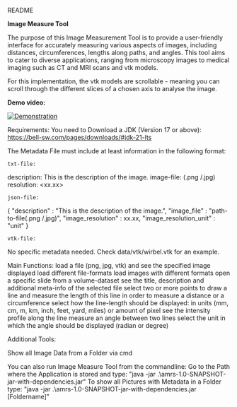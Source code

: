 README

**Image Measure Tool**

The purpose of this Image Measurement Tool is to provide a user-friendly interface for accurately measuring various aspects of images, including distances, circumferences, lengths along paths, and angles.
This tool aims to cater to diverse applications, ranging from microscopy images to medical imaging such as CT and MRI scans and vtk models. 

For this implementation, the vtk models are scrollable - meaning you can scroll through the different slices of a chosen axis to analyse the image.

**Demo video:**

[![Demonstration](https://drive.google.com/uc?export=view&id=1IDCXo02sk9WkDgWyZ1rthtWxFMkqCC5S
)](https://www.youtube.com/watch?v=hQTpJbokDOU)



Requirements:
You need to Download a JDK (Version 17 or above):
https://bell-sw.com/pages/downloads/#jdk-21-lts


The Metadata File must include at least information in the following format:

```
txt-file:
```
description: This is the description of the image.
image-file: <path-to-image-file>(.png /.jpg)
resolution: <xx.xx> <unit>

```
json-file:
```
{
"description" : "This is the description of the image.",
"image_file"  : "path-to-file(.png /.jpg)",
"image_resolution"  : xx.xx,
"image_resolution_unit" : "unit"
}

```
vtk-file:
```
No specific metadata needed. Check data/vtk/wirbel.vtk for an example.



Main Functions:
load a file (png, jpg, vtk) and see the specified image displayed
load different file-formats
load images with different formats
open a specific slide from a volume-dataset
see the title, description and additional meta-info of the selected file
select two or more points to draw a line and measure the length of this line in order to measure a distance or a circumference
select how the line-length should be displayed: in units (mm, cm, m, km, inch, feet, yard, miles) or amount of pixel
see the intensity profile along the line
measure an angle between two lines
select the unit in which the angle should be displayed (radian or degree)




Additional Tools:

Show all Image Data from a Folder via cmd

You can also run Image Measure Tool from the commandline:
Go to the Path where the Application is stored and type: "java -jar .\amrs-1.0-SNAPSHOT-jar-with-dependencies.jar"
To show all Pictures with Metadata in a Folder type: "java -jar .\amrs-1.0-SNAPSHOT-jar-with-dependencies.jar [Foldername]"







